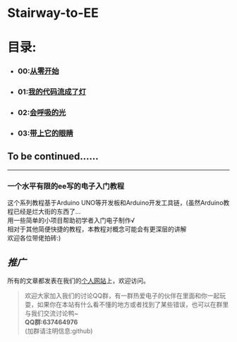 Stairway-to-EE  
==========

# 目录:  

- ### 00:[从零开始](./book/00.md)  
- ### 01:[我的代码流成了灯](./book/01.md)  
- ### 02:[会呼吸的光](./book/02.md)  
- ### 03:[带上它的眼睛](./book/03.md)  

## To be continued......  

--------

### 一个水平有限的ee写的电子入门教程

这个系列教程基于Arduino UNO等开发板和Arduino开发工具链，(虽然Arduino教程已经是烂大街的东西了...  
用一些简单的小项目帮助初学者入门电子制作√  
相对于其他简便快捷的教程，本教程对概念可能会有更深层的讲解  
欢迎各位带佬拍砖:)

## ***推广***  

所有的文章都发表在我们的[个人网站](https://www.emoe.xyz)上，欢迎访问。  

> 欢迎大家加入我们的讨论QQ群，有一群热爱电子的伙伴在里面和你一起玩耍，如果你在本站有什么看不懂的地方或者找到了某些错误，也可以在群里与我们交流讨论鸭~  
> **QQ群:637464976**   
> (加群请注明信息:github)  
